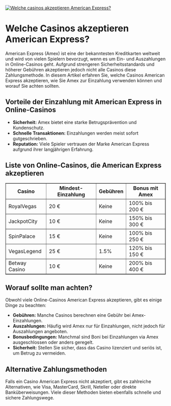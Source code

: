 [![Welche casinos akzeptieren American Express?](https://123-caf.pages.dev/gitsignup.png)](https://vrmoo.ru/Bt82HjjY)

<h1>Welche Casinos akzeptieren American Express?</h1> <p>American Express (Amex) ist eine der bekanntesten Kreditkarten weltweit und wird von vielen Spielern bevorzugt, wenn es um Ein- und Auszahlungen in Online-Casinos geht. Aufgrund strengeren Sicherheitsstandards und höherer Gebühren akzeptieren jedoch nicht alle Casinos diese Zahlungsmethode. In diesem Artikel erfahren Sie, welche Casinos American Express akzeptieren, wie Sie Amex zur Einzahlung verwenden können und worauf Sie achten sollten.</p>  <h2>Vorteile der Einzahlung mit American Express in Online-Casinos</h2> <ul>   <li><strong>Sicherheit:</strong> Amex bietet eine starke Betrugsprävention und Kundenschutz.</li>   <li><strong>Schnelle Transaktionen:</strong> Einzahlungen werden meist sofort gutgeschrieben.</li>   <li><strong>Reputation:</strong> Viele Spieler vertrauen der Marke American Express aufgrund ihrer langjährigen Erfahrung.</li> </ul>  <h2>Liste von Online-Casinos, die American Express akzeptieren</h2> <table border="1" cellpadding="8" cellspacing="0">   <thead>     <tr>       <th>Casino</th>       <th>Mindest-Einzahlung</th>       <th>Gebühren</th>       <th>Bonus mit Amex</th>     </tr>   </thead>   <tbody>     <tr>       <td>RoyalVegas</td>       <td>20 €</td>       <td>Keine</td>       <td>100% bis 200 €</td>     </tr>     <tr>       <td>JackpotCity</td>       <td>10 €</td>       <td>Keine</td>       <td>150% bis 300 €</td>     </tr>     <tr>       <td>SpinPalace</td>       <td>15 €</td>       <td>Keine</td>       <td>100% bis 250 €</td>     </tr>     <tr>       <td>VegasLegend</td>       <td>25 €</td>       <td>1.5%</td>       <td>120% bis 150 €</td>     </tr>     <tr>       <td>Betway Casino</td>       <td>10 €</td>       <td>Keine</td>       <td>200% bis 400 €</td>     </tr>   </tbody> </table>  <h2>Worauf sollte man achten?</h2> <p>Obwohl viele Online-Casinos American Express akzeptieren, gibt es einige Dinge zu beachten:</p> <ul>   <li><strong>Gebühren:</strong> Manche Casinos berechnen eine Gebühr bei Amex-Einzahlungen.</li>   <li><strong>Auszahlungen:</strong> Häufig wird Amex nur für Einzahlungen, nicht jedoch für Auszahlungen angeboten.</li>   <li><strong>Bonusbedingungen:</strong> Manchmal sind Boni bei Einzahlungen via Amex ausgeschlossen oder anders geregelt.</li>   <li><strong>Sicherheit:</strong> Stellen Sie sicher, dass das Casino lizenziert und seriös ist, um Betrug zu vermeiden.</li> </ul>  <h2>Alternative Zahlungsmethoden</h2> <p>Falls ein Casino American Express nicht akzeptiert, gibt es zahlreiche Alternativen, wie Visa, MasterCard, Skrill, Neteller oder direkte Banküberweisungen. Viele dieser Methoden bieten ebenfalls schnelle und sichere Zahlungswege.</p>
